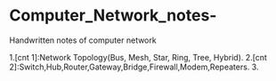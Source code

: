 # Computer_Network_notes-
 Handwritten notes of computer network 
 
 
 1.[cnt 1]:Network Topology(Bus, Mesh, Star, Ring, Tree, Hybrid). 
 2.[cnt 2]:Switch,Hub,Router,Gateway,Bridge,Firewall,Modem,Repeaters. 
 3.
